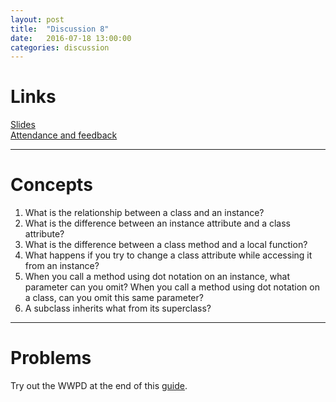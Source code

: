 ```yaml
---
layout: post
title:  "Discussion 8"
date:   2016-07-18 13:00:00
categories: discussion
---
```


# Links

[Slides](https://docs.google.com/presentation/d/1qBEh2tABg6raGjb1ScWw3BMdaG6J7SsIXMHPHv5CIpA/edit?usp=sharing)  
[Attendance and feedback](https://docs.google.com/forms/d/e/1FAIpQLSceJGA5gcgaUSMQAUpYukLjnFZWM9zvONRBG8h08sJfdq-pwA/viewform)  

---

# Concepts  
1. What is the relationship between a class and an instance?
2. What is the difference between an instance attribute and a class attribute?
3. What is the difference between a class method and a local function?
4. What happens if you try to change a class attribute while accessing it from an instance?
5. When you call a method using dot notation on an instance, what parameter can you omit? When you call a method using dot notation on a class, can you omit this same parameter?
6. A subclass inherits what from its superclass?

---

# Problems  

Try out the WWPD at the end of this [guide](/cs61a-resources/guides/oop.html).
